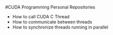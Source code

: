 #CUDA Programming Personal Repositories



- How to call CUDA C Thread 
- How to communicate between threads
- How to synchronize threads running in parallel